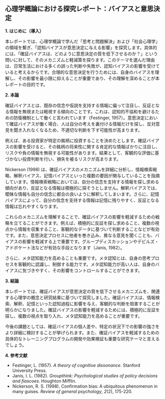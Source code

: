 ## 心理学概論における探究レポート：バイアスと意思決定

**1. はじめに（導入）**

本レポートでは、心理学概論で学んだ「思考と問題解決」および「社会心理学」の領域を繋ぎ、「認知バイアスが意思決定に与える影響」を探究します。具体的には、「確証バイアスは、どのように意思決定の質を低下させるのか？」という問いに対して、そのメカニズムと軽減策を探ります。このテーマを選んだ理由は、日常生活における多くの誤った判断や失敗が、認知バイアスの影響を受けていると考えるからです。合理的な意思決定を行うためには、自身のバイアスを理解し、その影響を最小限に抑えることが重要であり、その理解を深めることが本レポートの目的です。

**2. 本論**

確証バイアスとは、既存の信念や仮説を支持する情報に偏って注目し、反証となる情報を無視または軽視する傾向のことです。これは、認知的不協和を避けるための防衛機制として働くと言われています（Festinger, 1957）。意思決定において確証バイアスが働く場合、人は自分の考えを裏付ける情報だけを探し、反対意見を聞き入れなくなるため、不適切な判断を下す可能性が高まります。

例えば、ある投資家が特定の銘柄に投資することを決めたとします。確証バイアスの影響を受けると、その銘柄の将来性に関する肯定的な情報ばかりに注目し、リスクや負の情報を無視する可能性があります。結果として、客観的な評価に基づかない投資判断を行い、損失を被るリスクが高まります。

Nickerson (1998) は、確証バイアスのメカニズムを詳細に分析し、情報検索戦略、解釈バイアス、記憶バイアスといった複数の要因が関与していることを指摘しています。情報検索戦略においては、自分の信念を支持する情報を探し求める傾向があり、反証となる情報は積極的に探そうとしません。解釈バイアスでは、曖昧な情報も自分の信念に都合の良いように解釈してしまいます。さらに、記憶バイアスによって、自分の信念を支持する情報は記憶に残りやすく、反証となる情報は忘れやすくなります。

これらのメカニズムを理解することで、確証バイアスの影響を軽減するための戦略を立てることができます。例えば、積極的に反証を探し求めること、複数の視点から情報を収集すること、客観的なデータに基づいて判断することなどが有効です。また、意思決定プロセスに他者を巻き込み、異なる意見を聞くことも、バイアスの影響を軽減する上で重要です。グループディスカッションやデビルズ・アドボケート法などが有効な手段となります（Janis, 1982）。

さらに、メタ認知能力を高めることも重要です。メタ認知とは、自身の思考プロセスを客観的に認識し、制御する能力です。メタ認知能力が高い人は、自身のバイアスに気づきやすく、その影響をコントロールすることができます。


**3. 結論**

本レポートでは、確証バイアスが意思決定の質を低下させるメカニズムを、関連する心理学の概念と研究結果に基づいて探究しました。確証バイアスは、情報検索、解釈、記憶といった認知過程に影響を与え、客観的な判断を阻害することが明らかになりました。確証バイアスの影響を軽減するためには、積極的に反証を探し、複数の視点を取り入れ、メタ認知能力を高めることが重要です。

今後の課題としては、確証バイアスの個人差や、特定の状況下での影響の強さをより詳細に検討することが挙げられます。また、確証バイアスを軽減するための具体的なトレーニングプログラムの開発や効果検証も重要な研究テーマと言えるでしょう。


**4. 参考文献**

* Festinger, L. (1957). *A theory of cognitive dissonance*. Stanford University Press.
* Janis, I. L. (1982). *Groupthink: Psychological studies of policy decisions and fiascoes*. Houghton Mifflin.
* Nickerson, R. S. (1998). Confirmation bias: A ubiquitous phenomenon in many guises. *Review of general psychology*, *2*(2), 175-220.


